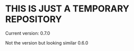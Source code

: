 # THIS IS JUST A TEMPORARY REPOSITORY

Current version: 0.7.0

Not the version but looking similar 0.6.0
